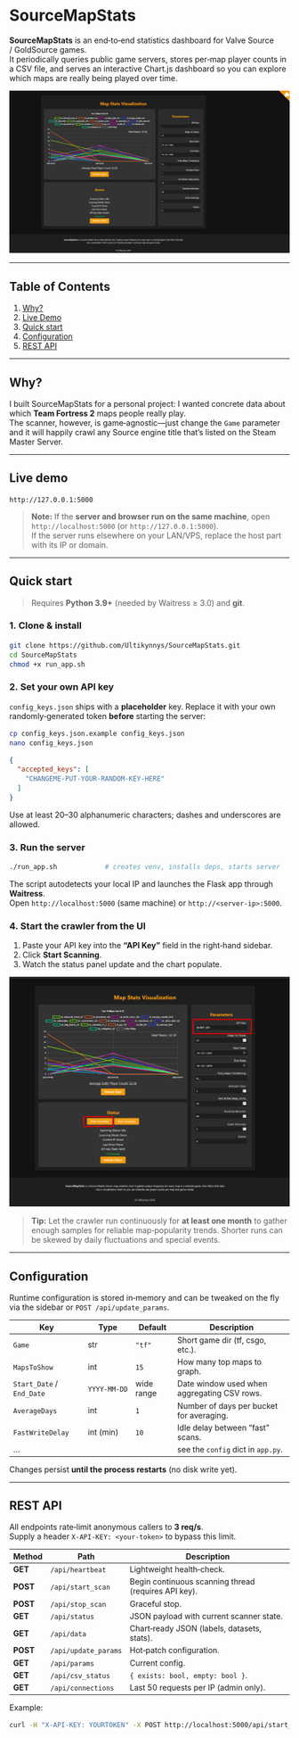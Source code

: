 # SourceMapStats

**SourceMapStats** is an end‑to‑end statistics dashboard for Valve Source / GoldSource games.  
It periodically queries public game servers, stores per‑map player counts in a CSV file, and serves an interactive Chart.js dashboard so you can explore which maps are really being played over time.

![screenshot](docs/example.png) <!--‑‑ add your own screenshot -->

---

## Table of Contents
1. [Why?](#why)
2. [Live Demo](#live-demo)
3. [Quick start](#quick-start)
4. [Configuration](#configuration)
5. [REST API](#rest-api)

---

## Why?

I built SourceMapStats for a personal project: I wanted concrete data about which **Team Fortress 2** maps people really play.  
The scanner, however, is game‑agnostic—just change the `Game` parameter and it will happily crawl any Source engine title that’s listed on the Steam Master Server.

---

## Live demo

```
http://127.0.0.1:5000
```

> **Note:** If the **server and browser run on the same machine**, open  
> `http://localhost:5000` (or `http://127.0.0.1:5000`).  
> If the server runs elsewhere on your LAN/VPS, replace the host part with its IP or domain.

---

## Quick start

> Requires **Python 3.9+** (needed by Waitress ≥ 3.0) and **git**.

### 1. Clone & install

```bash
git clone https://github.com/Ultikynnys/SourceMapStats.git
cd SourceMapStats
chmod +x run_app.sh
```

### 2. **Set your own API key**

`config_keys.json` ships with a **placeholder** key. Replace it with your own randomly‑generated token **before** starting the server:

```bash
cp config_keys.json.example config_keys.json
nano config_keys.json
```

```json
{
  "accepted_keys": [
    "CHANGEME‑PUT‑YOUR‑RANDOM‑KEY‑HERE"
  ]
}
```

Use at least 20–30 alphanumeric characters; dashes and underscores are allowed.

### 3. Run the server

```bash
./run_app.sh            # creates venv, installs deps, starts server
```

The script autodetects your local IP and launches the Flask app through **Waitress**.  
Open `http://localhost:5000` (same machine) or `http://<server‑ip>:5000`.

### 4. Start the crawler from the UI

1. Paste your API key into the **“API Key”** field in the right‑hand sidebar.  
2. Click **Start Scanning**.  
3. Watch the status panel update and the chart populate.

![Start scanning button](docs/Start.png)

> **Tip:** Let the crawler run continuously for **at least one month** to gather enough samples for reliable map‑popularity trends. Shorter runs can be skewed by daily fluctuations and special events.

---

## Configuration

Runtime configuration is stored in‑memory and can be tweaked on the fly via the sidebar or `POST /api/update_params`.

| Key | Type | Default | Description |
|-----|------|---------|-------------|
| `Game` | str | `"tf"` | Short game dir (tf, csgo, etc.). |
| `MapsToShow` | int | `15` | How many top maps to graph. |
| `Start_Date` / `End_Date` | `YYYY‑MM‑DD` | wide range | Date window used when aggregating CSV rows. |
| `AverageDays` | int | `1` | Number of days per bucket for averaging. |
| `FastWriteDelay` | int (min) | `10` | Idle delay between “fast” scans. |
| … | | | see the `config` dict in `app.py`. |

Changes persist **until the process restarts** (no disk write yet).

---

## REST API

All endpoints rate‑limit anonymous callers to **3 req/s**.  
Supply a header `X‑API‑KEY: <your‑token>` to bypass this limit.

| Method | Path | Description |
|--------|------|-------------|
| **GET** | `/api/heartbeat` | Lightweight health‑check. |
| **POST** | `/api/start_scan` | Begin continuous scanning thread (requires API key). |
| **POST** | `/api/stop_scan` | Graceful stop. |
| **GET** | `/api/status` | JSON payload with current scanner state. |
| **GET** | `/api/data` | Chart‑ready JSON (labels, datasets, stats). |
| **POST** | `/api/update_params` | Hot‑patch configuration. |
| **GET** | `/api/params` | Current config. |
| **GET** | `/api/csv_status` | `{ exists: bool, empty: bool }`. |
| **GET** | `/api/connections` | Last 50 requests per IP (admin only). |

Example:

```bash
curl -H "X-API-KEY: YOURTOKEN" -X POST http://localhost:5000/api/start_scan
```
